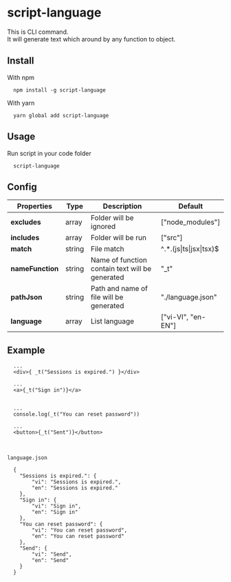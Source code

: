 # script-language

This is CLI command.<br/>
It will generate text which around by any function to object.

## Install
With npm
```
  npm install -g script-language
```

With yarn
```
  yarn global add script-language
```

## Usage
Run script in your code folder
```
  script-language
```

## Config

| Properties | Type | Description | Default
| --------------------- | -------------------- | -------------------- | -------------------- |
| **excludes** | array | Folder will be ignored | ["node_modules"] |
| **includes** | array | Folder will be run | ["src"] |
| **match** | string | File match | \^.*.(js\|ts\|jsx\|tsx)$ |
| **nameFunction** | string | Name of function contain text will be generated | "_t" |
| **pathJson** | string | Path and name of file will be generated | "./language.json" |
| **language** | array | List language | ["vi-VI", "en-EN"] |

## Example
```
  ...
  <div>{ _t("Sessions is expired.") }</div>

  ...
  <a>{_t("Sign in")}</a>  


  ...
  console.log(_t("You can reset password"))

  ...
  <button>{_t("Sent")}</button>
```

<br />

`language.json`
```
  {
    "Sessions is expired.": {
        "vi": "Sessions is expired.",
        "en": "Sessions is expired."
    },
    "Sign in": {
        "vi": "Sign in",
        "en": "Sign in"
    },
    "You can reset password": {
        "vi": "You can reset password",
        "en": "You can reset password"
    },
    "Send": {
        "vi": "Send",
        "en": "Send"
    }
  }
```